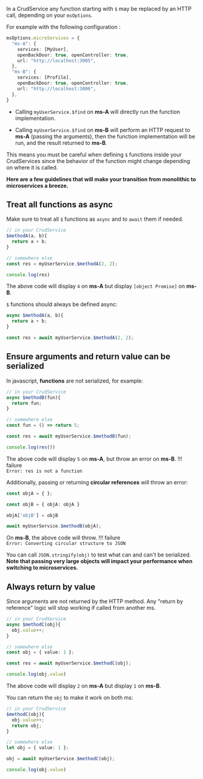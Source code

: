 In a CrudService any function starting with `$` may be replaced by an HTTP call, depending on your `msOptions`. 

 For example with the following configuration :

```typescript
msOptions.microServices = {
  "ms-A": {
    services: [MyUser],
    openBackDoor: true, openController: true,
    url: "http://localhost:3005",
  },
  "ms-B": {
    services: [Profile],
    openBackDoor: true, openController: true,
    url: "http://localhost:3006",
  },
}
```

- Calling `myUserService.$find` on **ms-A** will directly run the function implementation.

- Calling `myUserService.$find` on **ms-B** will perform an HTTP request to **ms-A** (passing the arguments), then the function implementation will be run, and the result returned to **ms-B**.

This means you must be careful when defining `$` functions inside your CrudServices since the behavior of the function might change depending on where it is called. 

**Here are a few guidelines that will make your transition from monolithic to microservices a breeze.**

## Treat all functions as async

Make sure to treat all `$` functions as `async` and to `await` them if needed.

```typescript
// in your CrudService
$methodA(a, b){
  return a + b;
}
```
```typescript
// somewhere else
const res = myUserService.$methodA(2, 2);

console.log(res)
```

The above code will display `4` on **ms-A** but display `[object Promise]` on **ms-B**.  

`$` functions should always be defined async:
```typescript
async $methodA(a, b){
  return a + b;
}
```
```typescript
const res = await myUserService.$methodA(2, 2);
```

## Ensure arguments and return value can be serialized

In javascript, **functions** are not serialized, for example:

```typescript
// in your CrudService
async $methodB(fun){
  return fun;
}
```
```typescript
// somewhere else
const fun = () => return 5;

const res = await myUserService.$methodB(fun);

console.log(res())
```
The above code will display `5` on **ms-A**, but throw an error on **ms-B**.
!!! failure   
    `Error: res is not a function`

Additionally, passing or returning **circular references** will throw an error:

```typescript
const objA = { };

const objB = { objA: objA }

objA['objB'] = objB

await myUserService.$methodB(objA);
```
On **ms-B**, the above code will throw.
!!! failure   
    `Error: Converting circular structure to JSON`


You can call `JSON.stringify(obj)` to test what can and can't be serialized. **Note that passing very large objects will impact your performance when switching to microservices.**

## Always return by value

Since arguments are not returned by the HTTP method. Any "return by reference" logic will stop working if called from another ms.

```typescript
// in your CrudService
async $methodC(obj){
  obj.value++;
}
```
```typescript
// somewhere else
const obj = { value: 1 };

const res = await myUserService.$methodC(obj);

console.log(obj.value)
```
The above code will display `2` on **ms-A** but display `1` on **ms-B**.

You can return the `obj` to make it work on both ms:
```typescript
// in your CrudService
$methodC(obj){
  obj.value++;
  return obj;
}
```
```typescript
// somewhere else
let obj = { value: 1 };

obj = await myUserService.$methodC(obj);

console.log(obj.value)
```
